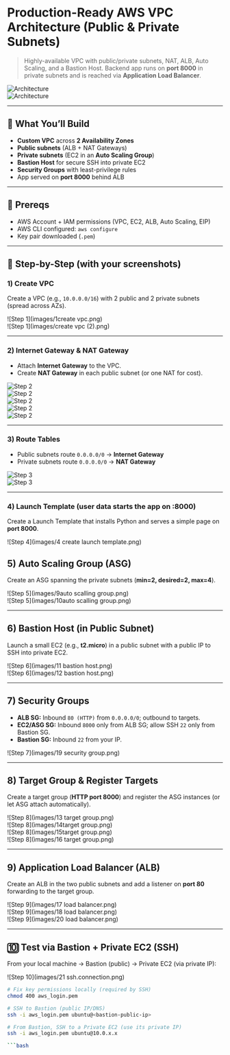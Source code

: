 # Production-Ready AWS VPC Architecture (Public & Private Subnets)

> Highly-available VPC with public/private subnets, NAT, ALB, Auto Scaling, and a Bastion Host. Backend app runs on **port 8000** in private subnets and is reached via **Application Load Balancer**.

![Architecture](images/arch.png)  
![Architecture](images/architecture-diagram.png)

---

## 📌 What You’ll Build
- **Custom VPC** across **2 Availability Zones**
- **Public subnets** (ALB + NAT Gateways)
- **Private subnets** (EC2 in an **Auto Scaling Group**)
- **Bastion Host** for secure SSH into private EC2
- **Security Groups** with least-privilege rules
- App served on **port 8000** behind ALB

---

## 🚦 Prereqs
- AWS Account + IAM permissions (VPC, EC2, ALB, Auto Scaling, EIP)
- AWS CLI configured: `aws configure`
- Key pair downloaded (`.pem`)

---

## 🧭 Step-by-Step (with your screenshots)

### 1) Create VPC
Create a VPC (e.g., `10.0.0.0/16`) with 2 public and 2 private subnets (spread across AZs).

![Step 1](images/1create vpc.png)  
![Step 1](images/create vpc (2).png)

---

### 2) Internet Gateway & NAT Gateway
- Attach **Internet Gateway** to the VPC.
- Create **NAT Gateway** in each public subnet (or one NAT for cost).

![Step 2](images/3.png)  
![Step 2](images/5.png)  
![Step 2](images/6.png)  
![Step 2](images/7.png)  
![Step 2](images/8.png)

---

### 3) Route Tables
- Public subnets route `0.0.0.0/0` → **Internet Gateway**  
- Private subnets route `0.0.0.0/0` → **NAT Gateway**

![Step 3](images/5.png)  
![Step 3](images/6.png)

---

### 4) Launch Template (user data starts the app on :8000)
Create a Launch Template that installs Python and serves a simple page on **port 8000**.

![Step 4](images/4 create launch template.png)
## 5) Auto Scaling Group (ASG)

Create an ASG spanning the private subnets (**min=2, desired=2, max=4**).

![Step 5](images/9auto scalling group.png)  
![Step 5](images/10auto scalling group.png)  

---

## 6) Bastion Host (in Public Subnet)

Launch a small EC2 (e.g., **t2.micro**) in a public subnet with a public IP to SSH into private EC2.

![Step 6](images/11 bastion host.png)  
![Step 6](images/12 bastion host.png)  

---

## 7) Security Groups

- **ALB SG:** Inbound `80 (HTTP)` from `0.0.0.0/0`; outbound to targets.  
- **EC2/ASG SG:** Inbound `8000` only from ALB SG; allow SSH `22` only from Bastion SG.  
- **Bastion SG:** Inbound `22` from your IP.  

![Step 7](images/19 security group.png)  

---

## 8) Target Group & Register Targets

Create a target group (**HTTP port 8000**) and register the ASG instances (or let ASG attach automatically).

![Step 8](images/13 target group.png)  
![Step 8](images/14target group.png)  
![Step 8](images/15target group.png)  
![Step 8](images/16 target group.png)  

---

## 9) Application Load Balancer (ALB)

Create an ALB in the two public subnets and add a listener on **port 80** forwarding to the target group.

![Step 9](images/17 load balancer.png)  
![Step 9](images/18 load balancer.png)  
![Step 9](images/20 load balancer.png)  

---

## 🔟 Test via Bastion + Private EC2 (SSH)

From your local machine → Bastion (public) → Private EC2 (via private IP):

![Step 10](images/21 ssh.connection.png)  

```bash
# Fix key permissions locally (required by SSH)
chmod 400 aws_login.pem

# SSH to Bastion (public IP/DNS)
ssh -i aws_login.pem ubuntu@<bastion-public-ip>

# From Bastion, SSH to a Private EC2 (use its private IP)
ssh -i aws_login.pem ubuntu@10.0.x.x

```bash

